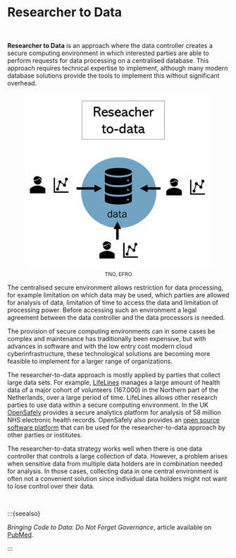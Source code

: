 # Researcher to Data

</br>

**Researcher to Data** is an approach where the data controller creates a secure computing environment in which interested parties are able to perform requests for data processing on a centralised database. This approach requires technical expertise to implement, although many modern database solutions provide the tools to implement this without significant overhead.

<p align = "center">
<img src=".\_static\img\datastrategy2.png" height="398" />
</br>
<small>TNO, EFRO</small>
</p>

The centralised secure environment allows restriction for data processing, for example limitation on which data may be used, which parties are allowed for analysis of data, limitation of time to access the data and limitation of processing power. Before accessing such an environment a legal agreement between the data controller and the data processors is needed. 

The provision of secure computing environments can in some cases be complex and maintenance has traditionally been expensive, but with advances in software and with the low entry cost modern cloud cyberinfrastructure, these technological solutions are becoming more feasible to implement for a larger range of organizations. 

The researcher-to-data approach is mostly applied by parties that collect large data sets. For example, [LifeLines](https://www.lifelines.nl/) manages a large amount of health data of a major cohort of volunteers (167.000) in the Northern part of the Netherlands, over a large period of time. LifeLines allows other research parties to use data within a secure computing environment. In the UK [OpenSafely](https://www.opensafely.org/) provides a secure analytics platform for analysis of 58 million NHS electronic health records. OpenSafely also provides an [open source software platform](https://github.com/opensafely-core) that can be used for the researcher-to-data approach by other parties or institutes.

The researcher-to-data strategy works well when there is one data controller that controls a large collection of data. However, a problem arises when sensitive data from multiple data holders are in combination needed for analysis. In those cases, collecting data in one central environment is often not a convenient solution since individual data holders might not want to lose control over their data.

 </br>

:::{seealso}

*Bringing Code to Data: Do Not Forget Governance*, article available on [PubMed](https://pubmed.ncbi.nlm.nih.gov/32540846/).

:::
